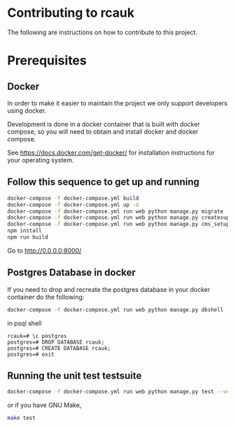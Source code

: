 # Contributing to rcauk

The following are instructions on how to contribute to this project.

# Prerequisites

## Docker

In order to make it easier to maintain the project we only support developers using
docker. 

Development is done in a docker container that is built with docker compose, so
you will need to obtain and install docker and docker compose.

See <https://docs.docker.com/get-docker/> for installation instructions for
your operating system.

## Follow this sequence to get up and running

```bash
docker-compose -f docker-compose.yml build
docker-compose -f docker-compose.yml up -d
docker-compose -f docker-compose.yml run web python manage.py migrate
docker-compose -f docker-compose.yml run web python manage.py createsuperuser
docker-compose -f docker-compose.yml run web python manage.py cms_setup
npm install
npm run build
```
Go to http://0.0.0.0:8000/

## Postgres Database in docker

If you need to drop and recreate the postgres database in your docker container do the following:

```bash
docker-compose -f docker-compose.yml run web python manage.py dbshell
```
in psql shell

```psql
rcauk=# \c postgres
postgres=# DROP DATABASE rcauk;
postgres=# CREATE DATABASE rcauk;
postgres=# exit
```

## Running the unit test testsuite

```bash
docker-compose -f docker-compose.yml run web python manage.py test --verbosity=2
```

or if you have GNU Make,

```bash
make test
```

